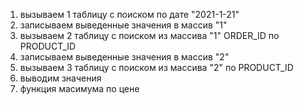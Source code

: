 1. вызываем 1 таблицу с поиском по дате "2021-1-21"
2. записываем выведенные значения в массив "1"
3. вызываем 2 таблицу с поиском из массива "1" ORDER_ID по PRODUCT_ID
4. записываем выведенные значения в массив "2"
5. вызываем 3 таблицу с поиском из массива "2" по PRODUCT_ID  
6. выводим значения
7. функция масимума по цене

